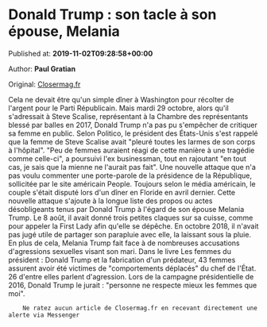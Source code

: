 
# Donald Trump : son tacle à son épouse, Melania

Published at: **2019-11-02T09:28:58+00:00**

Author: **Paul Gratian**

Original: [Closermag.fr](https://www.closermag.fr/politique/donald-trump-son-tacle-a-son-epouse-melania-1043429)

Cela ne devait être qu'un simple dîner à Washington pour récolter de l'argent pour le Parti Républicain. Mais mardi 29 octobre, alors qu'il s'adressait à Steve Scalise, représentant à la Chambre des représentants blessé par balles en 2017, Donald Trump n'a pas pu s'empêcher de critiquer sa femme en public. Selon Politico, le président des États-Unis s'est rappelé que la femme de Steve Scalise avait "pleuré toutes les larmes de son corps à l'hôpital".
"Peu de femmes auraient réagi de cette manière à une tragédie comme celle-ci", a poursuivi l'ex businessman, tout en rajoutant "en tout cas, je sais que la mienne ne l'aurait pas fait". Une nouvelle attaque que n'a pas voulu commenter une porte-parole de la présidence de la République, sollicitée par le site américain People. Toujours selon le média américain, le couple s'était disputé lors d'un dîner en Floride en avril dernier.
Cette nouvelle attaque s'ajoute à la longue liste des propos ou actes désobligeants tenus par Donald Trump à l'égard de son épouse Melania Trump. Le 8 août, il avait donné trois petites claques sur sa cuisse, comme pour appeler la First Lady afin qu'elle se dépêche. En octobre 2018, il n'avait pas jugé utile de partager son parapluie avec elle, la laissant sous la pluie.
En plus de cela, Melania Trump fait face à de nombreuses accusations d'agressions sexuelles visant son mari. Dans le livre Les femmes du président : Donald Trump et la fabrication d'un prédateur, 43 femmes assurent avoir été victimes de "comportements déplacés" du chef de l'État. 26 d'entre elles parlent d'agression. Lors de la campagne présidentielle de 2016, Donald Trump le jurait : "personne ne respecte mieux les femmes que moi".

        Ne ratez aucun article de Closermag.fr en recevant directement une alerte via Messenger
      
